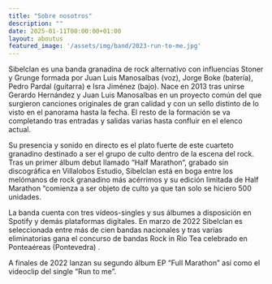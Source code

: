 ```yaml
---
title: "Sobre nosotros"
description: ""
date: 2025-01-11T00:00:00+01:00
layout: aboutus
featured_image: '/assets/img/band/2023-run-to-me.jpg'
---
```


Sibelclan es una banda granadina de rock alternativo con influencias Stoner y Grunge formada por Juan Luis Manosalbas (voz), Jorge Boke (batería), Pedro Pardal (guitarra) e Isra Jiménez (bajo). Nace en 2013 tras unirse Gerardo Hernández y Juan Luis Manosalbas en un proyecto común del que surgieron canciones originales de gran calidad y con un sello distinto de lo visto en el panorama hasta la fecha. El resto de la formación se va completando tras entradas y salidas varias hasta confluir en el elenco actual.

Su presencia y sonido en directo es el plato fuerte de este cuarteto granadino destinado a ser el grupo de culto dentro de la escena del rock. Tras un primer álbum debut llamado “Half Marathon“, grabado sin discográfica en Villalobos Estudio, Sibelclan está en boga entre los melómanos de rock granadino más acérrimos y su edición limitada de Half Marathon “comienza a ser objeto de culto ya que tan solo se hiciero 500 unidades.

La banda cuenta con tres vídeos-singles y sus álbumes a disposición en Spotify y demás plataformas digitales. En marzo de 2022 Sibelclan es seleccionada entre más de cien bandas nacionales y tras varias eliminatorias gana el concurso de bandas Rock in Rio Tea celebrado en Ponteaéreas (Pontevedra) .

A finales de 2022 lanzan su segundo álbum EP “Full Marathon” así como el videoclip del single “Run to me”.
